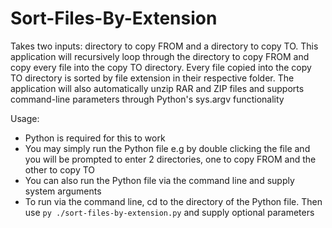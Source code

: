 # Sort-Files-By-Extension
Takes two inputs: directory to copy FROM and a directory to copy TO.
This application will recursively loop through the directory to copy FROM and copy every file into the copy TO directory.
Every file copied into the copy TO directory is sorted by file extension in their respective folder.
The application will also automatically unzip RAR and ZIP files and supports command-line parameters through Python's sys.argv functionality

Usage:
- Python is required for this to work
- You may simply run the Python file e.g by double clicking the file and you will be prompted to enter 2 directories, one to copy FROM and the other to copy TO
- You can also run the Python file via the command line and supply system arguments
- To run via the command line, cd to the directory of the Python file. Then use `py ./sort-files-by-extension.py` and supply optional parameters
